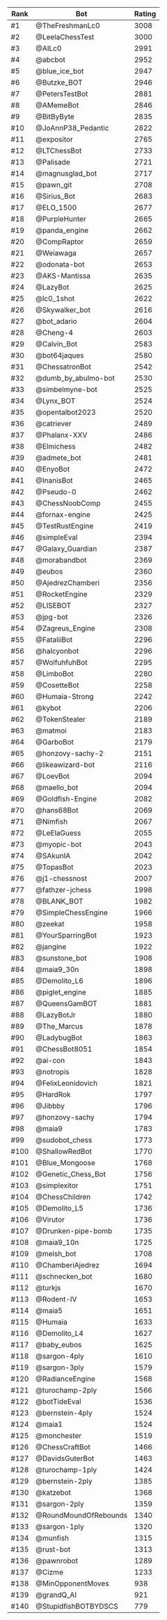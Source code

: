 Rank|Bot|Rating
---|---|---
#1|@TheFreshmanLc0|3008
#2|@LeelaChessTest|3000
#3|@AILc0|2991
#4|@abcbot|2952
#5|@blue_ice_bot|2947
#6|@Butzke_BOT|2946
#7|@PetersTestBot|2881
#8|@AMemeBot|2846
#9|@BitByByte|2835
#10|@JoAnnP38_Pedantic|2822
#11|@expositor|2765
#12|@LTChessBot|2733
#13|@Palisade|2721
#14|@magnusglad_bot|2717
#15|@pawn_git|2708
#16|@Sirius_Bot|2683
#17|@ELO_1500|2677
#18|@PurpleHunter|2665
#19|@panda_engine|2662
#20|@CompRaptor|2659
#21|@Weiawaga|2657
#22|@odonata-bot|2653
#23|@AKS-Mantissa|2635
#24|@LazyBot|2625
#25|@lc0_1shot|2622
#26|@Skywalker_bot|2616
#27|@bot_adario|2604
#28|@Cheng-4|2603
#29|@Calvin_Bot|2583
#30|@bot64jaques|2580
#31|@ChessatronBot|2542
#32|@dumb_by_abulmo-bot|2530
#33|@simbelmyne-bot|2525
#34|@Lynx_BOT|2524
#35|@opentalbot2023|2520
#36|@catriever|2489
#37|@Phalanx-XXV|2486
#38|@Elmichess|2482
#39|@admete_bot|2481
#40|@EnyoBot|2472
#41|@InanisBot|2465
#42|@Pseudo-0|2462
#43|@ChessNoobComp|2455
#44|@fornax-engine|2425
#45|@TestRustEngine|2419
#46|@simpleEval|2394
#47|@Galaxy_Guardian|2387
#48|@morabandbot|2369
#49|@eubos|2360
#50|@AjedrezChamberi|2356
#51|@RocketEngine|2329
#52|@LISEBOT|2327
#53|@jpg-bot|2326
#54|@Zagreus_Engine|2308
#55|@FataliiBot|2296
#56|@halcyonbot|2296
#57|@WolfuhfuhBot|2295
#58|@LimboBot|2280
#59|@CosetteBot|2258
#60|@Humaia-Strong|2242
#61|@kybot|2206
#62|@TokenStealer|2189
#63|@matmoi|2183
#64|@GarboBot|2179
#65|@honzovy-sachy-2|2151
#66|@likeawizard-bot|2116
#67|@LoevBot|2094
#68|@maello_bot|2094
#69|@Goldfish-Engine|2082
#70|@hans68Bot|2069
#71|@Nimfish|2067
#72|@LeElaGuess|2055
#73|@myopic-bot|2043
#74|@SAkunIA|2042
#75|@TopasBot|2023
#76|@j1-chessnost|2007
#77|@fathzer-jchess|1998
#78|@BLANK_BOT|1982
#79|@SimpleChessEngine|1966
#80|@zeekat|1958
#81|@YourSparringBot|1923
#82|@jangine|1922
#83|@sunstone_bot|1908
#84|@maia9_30n|1898
#85|@Demolito_L6|1896
#86|@piglet_engine|1885
#87|@QueensGamBOT|1881
#88|@LazyBotJr|1880
#89|@The_Marcus|1878
#90|@LadybugBot|1863
#91|@ChessBot8051|1854
#92|@ai-con|1843
#93|@notropis|1828
#94|@FelixLeonidovich|1821
#95|@HardRok|1797
#96|@Jibbby|1796
#97|@honzovy-sachy|1794
#98|@maia9|1783
#99|@sudobot_chess|1773
#100|@ShallowRedBot|1770
#101|@Blue_Mongoose|1768
#102|@Genetic_Chess_Bot|1756
#103|@simplexitor|1751
#104|@ChessChildren|1742
#105|@Demolito_L5|1736
#106|@Virutor|1736
#107|@Drunken-pipe-bomb|1735
#108|@maia9_10n|1725
#109|@melsh_bot|1708
#110|@ChamberiAjedrez|1694
#111|@schnecken_bot|1680
#112|@turkjs|1670
#113|@Rodent-IV|1653
#114|@maia5|1651
#115|@Humaia|1633
#116|@Demolito_L4|1627
#117|@baby_eubos|1625
#118|@sargon-4ply|1610
#119|@sargon-3ply|1579
#120|@RadianceEngine|1568
#121|@turochamp-2ply|1566
#122|@botTideEval|1536
#123|@bernstein-4ply|1524
#124|@maia1|1524
#125|@monchester|1519
#126|@ChessCraftBot|1466
#127|@DavidsGuterBot|1463
#128|@turochamp-1ply|1424
#129|@bernstein-2ply|1385
#130|@katzebot|1368
#131|@sargon-2ply|1359
#132|@RoundMoundOfRebounds|1340
#133|@sargon-1ply|1320
#134|@munfish|1315
#135|@rust-bot|1313
#136|@pawnrobot|1289
#137|@Cizme|1233
#138|@MinOpponentMoves|938
#139|@grandQ_AI|921
#140|@StupidfishBOTBYDSCS|779
